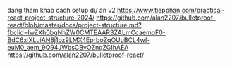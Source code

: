 đang tham khảo cách setup dự án v2
https://www.tiepphan.com/practical-react-project-structure-2024/
https://github.com/alan2207/bulletproof-react/blob/master/docs/project-structure.md?fbclid=IwZXh0bgNhZW0CMTEAAR3ZALmCcaemoF0-BdC6xIXLuiAN8j1oz9LMX4EprboZqOUuBCL4wf-euM0_aem_9Q94JWbsCBvOZnqZGIhAEA
https://github.com/alan2207/bulletproof-react/
